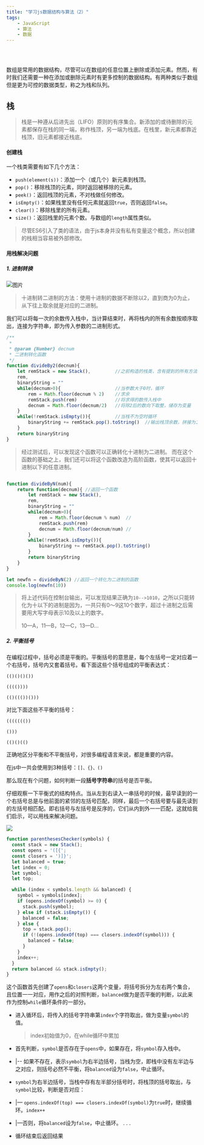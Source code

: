 ```yaml
---
title: "学习js数据结构与算法（2）"  
tags: 
	- JavaScript
	- 算法
	- 数据
---
```


### &nbsp;
数组是常用的数据结构，尽管可以在数组的任意位置上删除或添加元素。然而，有时我们还需要一种在添加或删除元素时有更多控制的数据结构。有两种类似于数组但是更为可控的数据类型，称之为栈和队列。

## 栈
>栈是一种遵从后进先出（LIFO）原则的有序集合。新添加的或待删除的元素都保存在栈的同一端，称作栈顶，另一端为栈底。在栈里，新元素都靠近栈顶，旧元素都接近栈底。  

<!-- more -->

#### 创建栈
一个栈类需要有如下几个方法：
+ `push(element(s))`：添加一个（或几个）新元素到栈顶。
+ `pop()`：移除栈顶的元素，同时返回被移除的元素。
+ `peek()`：返回栈顶的元素，不对栈做任何修改。
+ `isEmpty()`：如果栈里没有任何元素就返回`true`，否则返回`false`。
+ `clear()`：移除栈里的所有元素。
+ `size()`：返回栈里的元素个数。与数组的`length`属性类似。

>尽管ES6引入了类的语法，由于js本身并没有私有变量这个概念，所以创建的栈相当容易被外部修改。
>
#### 用栈解决问题
##### 1. 进制转换


![图片](http://images3.10qianwan.com/10qianwan/20180919/b_0_201809191439244359.jpg)
>十进制转二进制的方法：使用十进制的数据不断除以2，直到商为0为止，从下往上取余就是对应的二进制。

我们可以将每一次的余数传入栈中，当计算结束时，再将栈内的所有余数按顺序取出，连接为字符串，即为传入参数的二进制形式。

```javascript
/**
 * 
 * @param {Number} decnum 
 * 二进制转化函数
 */
function divideBy2(decnum){
    let remStack = new Stack(),			//之前构造的栈类，含有提到的所有方法。
    rem,
    binaryString = ""
    while(decnum>0){					//当参数大于0时，循环
        rem = Math.floor(decnum % 2)	//求余
        remStack.push(rem)				//将求得的数传入栈中
        decnum = Math.floor(decnum/2)	//将除2后的数向下取整，储存为变量
    }
    while(!remStack.isEmpty()){			//当栈不为空时循环
        binaryString += remStack.pop().toString()  //输出栈顶余数，拼接为二进制
    }
    return binaryString
}
```

> 经过测试后，可以发现这个函数可以正确转化十进制为二进制。
> 而在这个函数的基础之上，我们还可以将这个函数改造为高阶函数，使其可以返回十进制以下的任意进制。

```javascript

function divideByN(num){
    return function(decnum){ //返回一个函数
        let remStack = new Stack(),
        rem,
        binaryString = ""
        while(decnum>0){
            rem = Math.floor(decnum % num) 	//
            remStack.push(rem)
            decnum = Math.floor(decnum/num) //
        }
        while(!remStack.isEmpty()){
            binaryString += remStack.pop().toString()
        }
        return binaryString
    }
}

let newfn = divideByN(2) //返回一个转化为二进制的函数
console.log(newfn(10))
```

> 将上述代码在控制台输出，可以发现结果正确为`10-->1010`，之所以只能转化为十以下的进制是因为，一共只有0～9这10个数字，超过十进制之后需要用大写字母表示10及以上的数字。
>
> 10—A，11—B，12—C，13—D...

##### 2. 平衡括号
在编程过程中，括号必须是平衡的。平衡括号的意思是，每个左括号一定对应着一个右括号，括号内又套着括号。看下面这些个括号组成的平衡表达式：

```
(()()()())

(((())))

(()((())()))
```
对比下面这些不平衡的括号：
```
((((((())

()))

(()()(()
```
正确地区分平衡和不平衡括号，对很多编程语言来说，都是重要的内容。

在js中一共会使用到3种括号：`[]、{}、()`

那么现在有个问题，如何判断一段**括号字符串**的括号是否平衡。

仔细观察一下平衡式的结构特点。当从左到右读入一串括号的时候，最早读到的一个右括号总是与他前面的紧邻的左括号匹配，同样，最后一个右括号要与最先读到的左括号相匹配。即右括号与左括号是反序的，它们从内到外一一匹配，这就给我们启示，可以用栈来解决问题。

![](http://interactivepython.org/courselib/static/pythonds/_images/simpleparcheck.png)
```javascript
function parenthesesChecker(symbols) {
  const stack = new Stack();
  const opens = '([{';
  const closers = ')]}';
  let balanced = true;
  let index = 0;
  let symbol;
  let top;

  while (index < symbols.length && balanced) {
    symbol = symbols[index];
    if (opens.indexOf(symbol) >= 0) {
      stack.push(symbol);
    } else if (stack.isEmpty()) {
      balanced = false;
    } else {
      top = stack.pop();
      if (!(opens.indexOf(top) === closers.indexOf(symbol))) {
        balanced = false;
      }
    }
    index++;
  }
  return balanced && stack.isEmpty();
}
```

这个函数首先创建了`opens`和`closers`这两个变量，将括号拆分为左右两个集合，且位置一一对应，用作之后的对照判断，`balanced`做为是否平衡的判断，以此来作为控制`while`循环条件的一部分。

+ 进入循环后，将传入的括号字符串第`index`个字符取出，做为变量`symbol`的值。

  >index初始值为0，在while循环中累加

+ 首先判断，`symbol`是否存在于`opens`中，如果存在，将`symbol`存入栈中。

+ |-- 如果不存在，表示`symbol`为右半边括号，当栈为空，即栈中没有左半边与之对应，则括号必然不平衡，将`balanced`设为`false`，中止循环。

+ `symbol`为右半边括号，当栈中存有左半部分括号时，将栈顶的括号取出，与`symbol`比较，判断是否对应：

+ |— `opens.indexOf(top) === closers.indexOf(symbol)`为`true`时，继续循环。`index++`

+ |—否则，将`balanced`设为`false`，中止循环。
.
.
.
+ 循环结束后返回结果